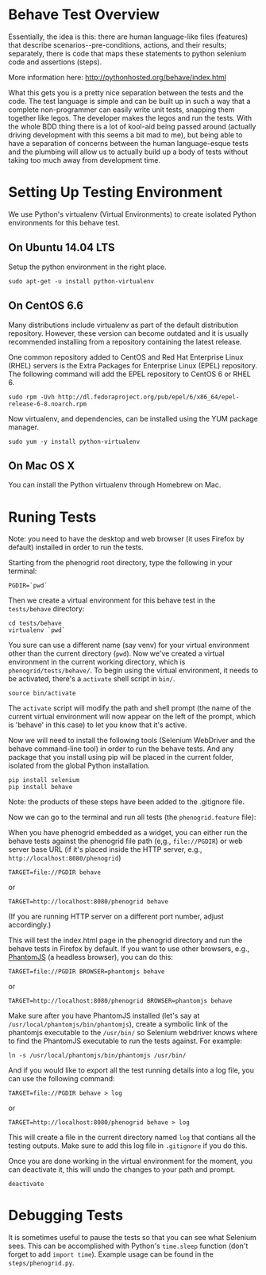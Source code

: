 # Behave Test Overview

Essentially, the idea is this: there are human language-like files
(features) that describe scenarios--pre-conditions, actions, and
their results; separately, there is code that maps these statements
to python selenium code and assertions (steps).

More information here: http://pythonhosted.org/behave/index.html

What this gets you is a pretty nice separation between the tests and
the code. The test language is simple and can be built up in such a
way that a complete non-programmer can easily write unit tests,
snapping them together like legos. The developer makes the legos and
run the tests. With the whole BDD thing there is a lot of kool-aid
being passed around (actually driving development with this seems a
bit mad to me), but being able to have a separation of concerns
between the human language-esque tests and the plumbing will allow
us to actually build up a body of tests without taking too much away
from development time.

# Setting Up Testing Environment

We use Python's virtualenv (Virtual Environments) to create isolated Python environments for this behave test.

## On Ubuntu 14.04 LTS

Setup the python environment in the right place.

````
sudo apt-get -u install python-virtualenv
````

## On CentOS 6.6

Many distributions include virtualenv as part of the default distribution repository. However, these version can become outdated and it is usually recommended installing from a repository containing the latest release.

One common repository added to CentOS and Red Hat Enterprise Linux (RHEL) servers is the Extra Packages for Enterprise Linux (EPEL) repository. The following command will add the EPEL repository to CentOS 6 or RHEL 6.

````
sudo rpm -Uvh http://dl.fedoraproject.org/pub/epel/6/x86_64/epel-release-6-8.noarch.rpm
````

Now virtualenv, and dependencies, can be installed using the YUM package manager.

````
sudo yum -y install python-virtualenv
````

## On Mac OS X

You can install the Python virtualenv through Homebrew on Mac.

# Runing Tests

Note: you need to have the desktop and web browser (it uses Firefox by default) installed in order to run the tests. 

Starting from the phenogrid root directory, type the following in your terminal:

````
PGDIR=`pwd`
````

Then we create a virtual environment for this behave test in the `tests/behave` directory:

````
cd tests/behave
virtualenv `pwd`
````

You sure can use a different name (say venv) for your virtual environment other than the current directory (``pwd``). Now we've created a virtual environment in the current working directory, which is `phenogrid/tests/behave/`. To begin using the virtual environment, it needs to be activated, there's a `activate` shell script in `bin/`.

````
source bin/activate
````

The `activate` script will modify the path and shell prompt (the name of the current virtual environment will now appear on the left of the prompt, which is 'behave' in this case) to let you know that it's active.

Now we will need to install the following tools (Selenium WebDriver and the behave command-line tool) in order to run the behave tests. And any package that you install using pip will be placed in the current folder, isolated from the global Python installation.

````
pip install selenium
pip install behave
````

Note: the products of these steps have been added to the .gitignore file.

Now we can go to the terminal and run all tests (the `phenogrid.feature` file):

When you have phenogrid embedded as a widget, you can either run the behave tests against the phenogrid file path (e,g., `file://PGDIR`) or web server base URL (if it's placed inside the HTTP server, e.g., `http://localhost:8080/phenogrid`)

````
TARGET=file://PGDIR behave
````
or
````
TARGET=http://localhost:8080/phenogrid behave
````
(If you are running HTTP server on a different port number, adjust accordingly.)

This will test the index.html page in the phenogrid directory and run the behave tests in Firefox by default. If you want to use other browsers, e.g., [PhantomJS](http://phantomjs.org/) (a headless browser), you can do this:

````
TARGET=file://PGDIR BROWSER=phantomjs behave
````
or
````
TARGET=http://localhost:8080/phenogrid BROWSER=phantomjs behave
````

Make sure after you have PhantomJS installed (let's say at `/usr/local/phantomjs/bin/phantomjs`), create a symbolic link of the phantomjs executable to the `/usr/bin/` so Selenium webdriver knows where to find the PhantomJS executable to run the tests against. For example:

````
ln -s /usr/local/phantomjs/bin/phantomjs /usr/bin/
````

And if you would like to export all the test running details into a log file, you can use the following command:

````
TARGET=file://PGDIR behave > log
````
or 
````
TARGET=http://localhost:8080/phenogrid behave > log
````

This will create a file in the current directory named `log` that contians all the testing outputs. Make sure to add this log file in `.gitignore` if you do this.

Once you are done working in the virtual environment for the moment, you can deactivate it, this will undo the changes to your path and prompt.

````
deactivate
````

# Debugging Tests

It is sometimes useful to pause the tests so that you can see what Selenium sees. This can be accomplished with Python's `time.sleep` function (don't forget to add `import time`). Example usage can be found in the `steps/phenogrid.py`.
